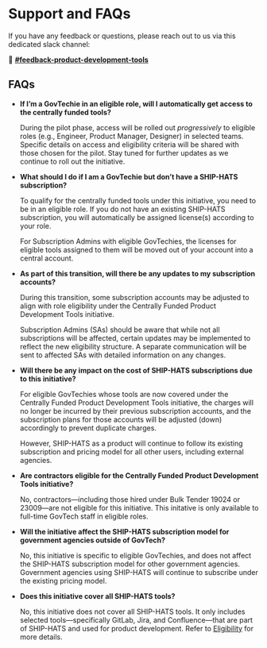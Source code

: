  # Support and FAQs
 
 If you have any feedback or questions, please reach out to us via this dedicated slack channel: 
 
 💬 [**#feedback-product-development-tools**](https://govtech.enterprise.slack.com/archives/C07UF60HY9Y)

 ## FAQs

 -  **If I’m a GovTechie in an eligible role, will I automatically get access to the centrally funded tools?**

    During the pilot phase, access will be rolled out *progressively* to eligible roles (e.g., Engineer, Product Manager, Designer) in selected teams. Specific details on access and eligibility criteria will be shared with those chosen for the pilot. Stay tuned for further updates as we continue to roll out the initiative.

- **What should I do if I am a GovTechie but don’t have a SHIP-HATS subscription?**

    To qualify for the centrally funded tools under this initiative, you need to be in an eligible role. If you do not have an existing SHIP-HATS subscription, you will automatically be assigned license(s) according to your role. 
    
    For Subscription Admins with eligible GovTechies, the licenses for eligible tools assigned to them will be moved out of your account into a central account.


- **As part of this transition, will there be any updates to my subscription accounts?**

    During this transition, some subscription accounts may be adjusted to align with role eligibility under the Centrally Funded Product Development Tools initiative. 

    Subscription Admins (SAs) should be aware that while not all subscriptions will be affected, certain updates may be implemented to reflect the new eligibility structure. A separate communication will be sent to affected SAs with detailed information on any changes.

- **Will there be any impact on the cost of SHIP-HATS subscriptions due to this initiative?**

    For eligible GovTechies whose tools are now covered under the Centrally Funded Product Development Tools initiative, the charges will no longer be incurred by their previous subscription accounts, and the subscription plans for those accounts will be adjusted (down) accordingly to prevent duplicate charges. 
    
    However, SHIP-HATS as a product will continue to follow its existing subscription and pricing model for all other users, including external agencies.

- **Are contractors eligible for the Centrally Funded Product Development Tools initiative?**

    No, contractors—including those hired under Bulk Tender 19024 or 23009—are not eligible for this initiative. This initative is only available to full-time GovTech staff in eligible roles.

- **Will the initiative affect the SHIP-HATS subscription model for government agencies outside of GovTech?**

    No, this initiative is specific to eligible GovTechies, and does not affect the SHIP-HATS subscription model for other government agencies. Government agencies using SHIP-HATS will continue to subscribe under the existing pricing model.

- **Does this initiative cover all SHIP-HATS tools?**

    No, this initiative does not cover all SHIP-HATS tools. It only includes selected tools—specifically GitLab, Jira, and Confluence—that are part of SHIP-HATS and used for product development. Refer to [Eligibility](/eligibility.md) for more details.



